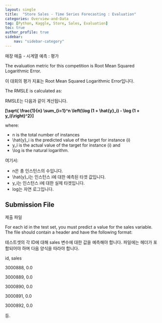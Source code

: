 ```yaml
---
layout: single
title:  "Store Sales - Time Series Forecasting : Evaluation"
categories: Overview-and-Data
tag: [Python, Kaggle, Store, Sales, Evaluation]
toc: true
author_profile: true
sidebar:
    nav: "sidebar-category"
---
```


매장 매출 - 시계열 예측 : 평가

The evaluation metric for this competition is Root Mean Squared Logarithmic Error.

이 대회의 평가 지표는 Root Mean Squared Logarithmic Error입니다.

The RMSLE is calculated as:

RMSLE는 다음과 같이 계산됩니다.

**[\sqrt{ \frac{1}{n} \sum_{i=1}^n \left(\log (1 + \hat{y}_i) - \log (1 + y_i)\right)^2}]**

where:

- n is the total number of instances
- \hat{y}_i is the predicted value of the target for instance (i)
- y_i is the actual value of the target for instance (i) and
- \log is the natural logarithm.

여기서:

- n은 총 인스턴스의 수입니다.
- \hat{y}_i는 인스턴스 i에 대한 예측된 타겟 값입니다.
- y_i는 인스턴스 i에 대한 실제 타겟입니다.
- log는 자연 로그입니다.

## Submission File

제출 파일

For each id in the test set, you must predict a value for the sales variable. The file should contain a header and have the following format:

테스트셋의 각 ID에 대해 sales 변수에 대한 값을 예측해야 합니다. 파일에는 헤더가 포함되어야 하며 다음 양식을 따라야 합니다.

id, sales

3000888, 0.0

3000889, 0.0

3000890, 0.0

3000891, 0.0

3000892, 0.0

등.